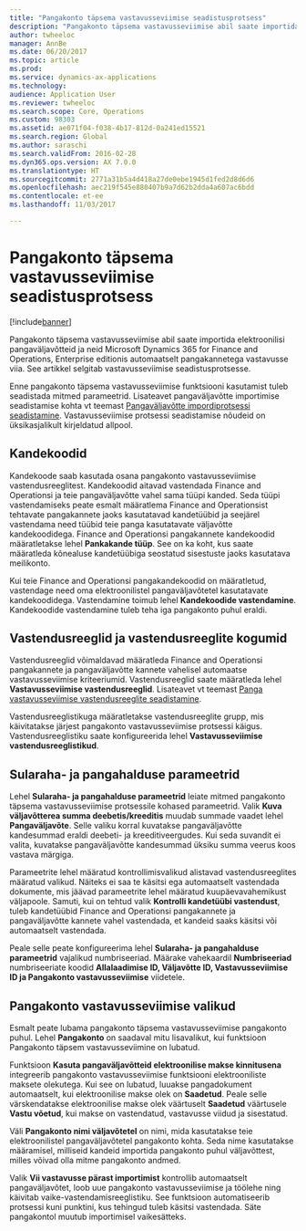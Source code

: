 ```yaml
---
title: "Pangakonto täpsema vastavusseviimise seadistusprotsess"
description: "Pangakonto täpsema vastavusseviimise abil saate importida elektroonilisi pangaväljavõtteid ja neid Microsoft Dynamics 365 for Finance and Operations, Enterprise editionis automaatselt pangakannetega vastavusse viia.  See artikkel selgitab vastavusseviimise seadistusprotsesse."
author: twheeloc
manager: AnnBe
ms.date: 06/20/2017
ms.topic: article
ms.prod: 
ms.service: dynamics-ax-applications
ms.technology: 
audience: Application User
ms.reviewer: twheeloc
ms.search.scope: Core, Operations
ms.custom: 98303
ms.assetid: ae071f04-f038-4b17-812d-0a241ed15521
ms.search.region: Global
ms.author: saraschi
ms.search.validFrom: 2016-02-28
ms.dyn365.ops.version: AX 7.0.0
ms.translationtype: HT
ms.sourcegitcommit: 2771a31b5a4d418a27de0ebe1945d1fed2d8d6d6
ms.openlocfilehash: aec219f545e880407b9a7d62b2dda4a607ac6bdd
ms.contentlocale: et-ee
ms.lasthandoff: 11/03/2017

---
```


# <a name="advanced-bank-reconciliation-setup-process"></a>Pangakonto täpsema vastavusseviimise seadistusprotsess

[!include[banner](../includes/banner.md)]


Pangakonto täpsema vastavusseviimise abil saate importida elektroonilisi pangaväljavõtteid ja neid Microsoft Dynamics 365 for Finance and Operations, Enterprise editionis automaatselt pangakannetega vastavusse viia.  See artikkel selgitab vastavusseviimise seadistusprotsesse.  

Enne pangakonto täpsema vastavusseviimise funktsiooni kasutamist tuleb seadistada mitmed parameetrid. Lisateavet pangaväljavõtte importimise seadistamise kohta vt teemast [Pangaväljavõtte impordiprotsessi seadistamine](set-up-advanced-bank-reconciliation-import-process.md).  Vastavusseviimise protsessi seadistamise nõudeid on üksikasjalikult kirjeldatud allpool.

## <a name="transaction-codes"></a>Kandekoodid
Kandekoode saab kasutada osana pangakonto vastavusseviimise vastendusreeglitest.  Kandekoodid aitavad vastendada Finance and Operationsi ja teie pangaväljavõtte vahel sama tüüpi kanded.  Seda tüüpi vastendamiseks peate esmalt määratlema Finance and Operationsist tehtavate pangakannete jaoks kasutatavad kandetüübid ja seejärel vastendama need tüübid teie panga kasutatavate väljavõtte kandekoodidega.  Finance and Operationsi pangakannete kandekoodid määratletakse lehel **Pankakande tüüp**.  See on ka koht, kus saate määratleda kõnealuse kandetüübiga seostatud sisestuste jaoks kasutatava meilikonto. 

Kui teie Finance and Operationsi pangakandekoodid on määratletud, vastendage need oma elektroonilistel pangaväljavõtetel kasutatavate kandekoodidega.  Vastendamine toimub lehel **Kandekoodide vastendamine**.  Kandekoodide vastendamine tuleb teha iga pangakonto puhul eraldi.

## <a name="matching-rules-and-matching-rule-sets"></a>Vastendusreeglid ja vastendusreeglite kogumid
Vastendusreeglid võimaldavad määratleda Finance and Operationsi pangakannete ja pangaväljavõtte kannete vahelisel automaatse vastavusseviimise kriteeriumid.  Vastendusreeglid saate määratleda lehel **Vastavusseviimise vastendusreeglid**.  Lisateavet vt teemast [Panga vastavusseviimise vastendusreeglite seadistamine](set-up-bank-reconciliation-matching-rules.md). 

Vastendusreeglistikuga määratletakse vastendusreeglite grupp, mis käivitatakse järjest pangakonto vastavusseviimise protsessi käigus.  Vastendusreeglistiku saate konfigureerida lehel **Vastavusseviimise vastendusreeglistikud**.

## <a name="cash-and-bank-management-parameters"></a>Sularaha- ja pangahalduse parameetrid
Lehel **Sularaha- ja pangahalduse parameetrid** leiate mitmed pangakonto täpsema vastavusseviimise protsessile kohased parameetrid.  Valik **Kuva väljavõtterea summa deebetis/kreeditis** muudab summade vaadet lehel **Pangaväljavõte**.  Selle valiku korral kuvatakse pangaväljavõtte kandesummad eraldi deebeti- ja kreeditiveergudes.  Kui seda suvandit ei valita, kuvatakse pangaväljavõtte kandesummad üksiku summa veerus koos vastava märgiga. 

Parameetrite lehel määratud kontrollimisvalikud alistavad vastendusreeglites määratud valikud.  Näiteks ei saa te käsitsi ega automaatselt vastendada dokumente, mis jäävad parameetrite lehel määratud kuupäevavahemikust väljapoole.  Samuti, kui on tehtud valik **Kontrolli kandetüübi vastendust**, tuleb kandetüübid Finance and Operationsi pangakannete ja pangaväljavõtte kannete vahel vastendada, et kandeid saaks käsitsi või automaatselt vastendada. 

Peale selle peate konfigureerima lehel **Sularaha- ja pangahalduse parameetrid** vajalikud numbriseeriad.  Määrake vahekaardil **Numbriseeriad** numbriseeriate koodid **Allalaadimise ID, Väljavõtte ID, Vastavusseviimise ID ja Pangakonto vastavusseviimise** viidetele.

## <a name="bank-account-reconciliation-options"></a>Pangakonto vastavusseviimise valikud
Esmalt peate lubama pangakonto täpsema vastavusseviimise pangakonto puhul.  Lehel **Pangakonto** on saadaval mitu lisavalikut, kui funktsioon Pangakonto täpsem vastavusseviimine on lubatud. 

Funktsioon **Kasuta pangaväljavõtteid elektroonilise makse kinnitusena** integreerib pangakonto vastavusseviimise funktsiooni elektrooniliste maksete olekutega.  Kui see on lubatud, luuakse pangadokument automaatselt, kui elektroonilise makse olek on **Saadetud**.  Peale selle värskendatakse elektroonilise makse olek väärtuselt **Saadetud** väärtusele **Vastu võetud**, kui makse on vastendatud, vastavusse viidud ja sisestatud. 

Väli **Pangakonto nimi väljavõtetel** on nimi, mida kasutatakse teie elektroonilistel pangaväljavõtetel pangakonto kohta.  Seda nime kasutatakse määramisel, milliseid kandeid importida pangakonto puhul väljavõttest, milles võivad olla mitme pangakonto andmed. 

Valik **Vii vastavusse pärast importimist** kontrollib automaatselt pangaväljavõtet, loob uue pangakonto vastavusseviimise ja töölehe ning käivitab vaike-vastendamisreeglistiku.  See funktsioon automatiseerib protsessi kuni punktini, kus tehingud tuleb käsitsi vastendada.  Säte pangakontol muutub importimisel vaikesätteks.




